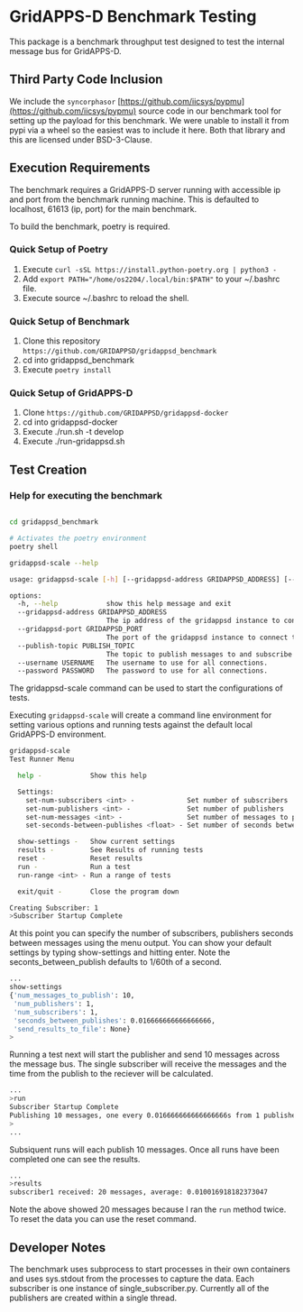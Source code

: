 # GridAPPS-D Benchmark Testing

This package is a benchmark throughput test designed to test the internal message bus for GridAPPS-D.

## Third Party Code Inclusion

We include the `syncorphasor` [https://github.com/iicsys/pypmu](https://github.com/iicsys/pypmu) source code in our benchmark tool for setting up the payload for this benchmark.  We were unable to install it from pypi via a wheel so the easiest was to include it here.  Both that library and this are licensed under BSD-3-Clause.

## Execution Requirements

The benchmark requires a GridAPPS-D server running with accessible ip and port from the
benchmark running machine.  This is defaulted to localhost, 61613 (ip, port) for the main
benchmark.

To build the benchmark, poetry is required.

### Quick Setup of Poetry

1. Execute `curl -sSL https://install.python-poetry.org | python3 -`
2. Add `export PATH="/home/os2204/.local/bin:$PATH"` to your ~/.bashrc file.
3. Execute source ~/.bashrc to reload the shell.

### Quick Setup of Benchmark

1. Clone this repository `https://github.com/GRIDAPPSD/gridappsd_benchmark`
2. cd into gridappsd_benchmark
3. Execute `poetry install`

### Quick Setup of GridAPPS-D

1. Clone `https://github.com/GRIDAPPSD/gridappsd-docker`
2. cd into gridappsd-docker
3. Execute ./run.sh -t develop
4. Execute ./run-gridappsd.sh

## Test Creation

### Help for executing the benchmark

```bash

cd gridappsd_benchmark

# Activates the poetry environment
poetry shell

gridappsd-scale --help

usage: gridappsd-scale [-h] [--gridappsd-address GRIDAPPSD_ADDRESS] [--gridappsd-port GRIDAPPSD_PORT] [--publish-topic PUBLISH_TOPIC] [--username USERNAME] [--password PASSWORD]

options:
  -h, --help            show this help message and exit
  --gridappsd-address GRIDAPPSD_ADDRESS
                        The ip address of the gridappsd instance to connect to for all connections.
  --gridappsd-port GRIDAPPSD_PORT
                        The port of the gridappsd instance to connect to for all connections.
  --publish-topic PUBLISH_TOPIC
                        The topic to publish messages to and subscribe to for all connections. Note: This should start with /topic/ or a queue will be created instead.
  --username USERNAME   The username to use for all connections.
  --password PASSWORD   The password to use for all connections.
```

The gridappsd-scale command can be used to start the configurations of tests.

Executing `gridappsd-scale` will create a command line environment for setting various options and
running tests against the default local GridAPPS-D environment.

```bash
gridappsd-scale
Test Runner Menu

  help -            Show this help

  Settings:
    set-num-subscribers <int> -             Set number of subscribers
    set-num-publishers <int> -              Set number of publishers
    set-num-messages <int> -                Set number of messages to publish in a single test
    set-seconds-between-publishes <float> - Set number of seconds between publishes

  show-settings -   Show current settings
  results -         See Results of running tests
  reset -           Reset results
  run -             Run a test
  run-range <int> - Run a range of tests

  exit/quit -       Close the program down

Creating Subscriber: 1
>Subscriber Startup Complete
```

At this point you can specify the number of subscribers, publishers seconds between messages using the
menu output.  You can show your default settings by typing show-settings and hitting enter.  Note
the  seconts_between_publish defaults to 1/60th of a second.

```bash
...
show-settings
{'num_messages_to_publish': 10,
 'num_publishers': 1,
 'num_subscribers': 1,
 'seconds_between_publishes': 0.016666666666666666,
 'send_results_to_file': None}
>
```

Running a test next will start the publisher and send 10 messages across the message bus.  The
single subscriber will receive the messages and the time from the publish to the reciever will be
calculated.

```bash
...
>run
Subscriber Startup Complete
Publishing 10 messages, one every 0.016666666666666666s from 1 publishers.
>
...
```

Subsiquent runs will each publish 10 messages.  Once all runs have been completed one
can see the results.

```bash
...
>results
subscriber1 received: 20 messages, average: 0.010016918182373047
```

Note the above showed 20 messages because I ran the `run` method twice.  To reset the
data you can use the reset command.

## Developer Notes

The benchmark uses subprocess to start processes in their own containers and uses sys.stdout
from the processes to capture the data.  Each subscriber is one instance of single_subscriber.py.  Currently
all of the publishers are created within a single thread.

